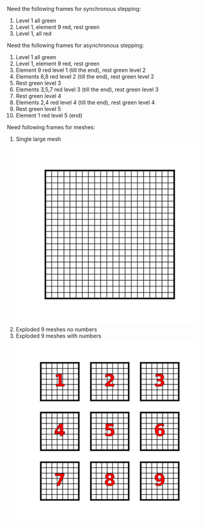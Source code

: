 Need the following frames for synchronous stepping:

1. Level 1 all green
2. Level 1, element 9 red, rest green
3. Level 1, all red

Need the following frames for asynchronous stepping:

1. Level 1 all green
2. Level 1, element 9 red, rest green
3. Element 9 red level 1 (till the end), rest green level 2
4. Elements 6,8 red level 2 (till the end), rest green level 2
5. Rest green level 3
6. Elements 3,5,7 red level 3 (till the end), rest green level 3
7. Rest green level 4
8. Elements 2,4 red level 4 (till the end), rest green level 4
9. Rest green level 5
10. Element 1 red level 5 (end)

Need following frames for meshes:

1. Single large mesh ![](images/together.png)
2. Exploded 9 meshes no numbers
3. Exploded 9 meshes with numbers ![](images/exploded.png)